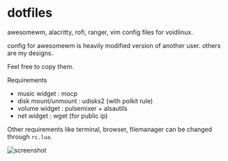 # dotfiles
awesomewm, alacritty, rofi, ranger, vim config files for voidlinux.

config for awesomewm is heavily modified version of another user.
others are my designs.

Feel free to copy them.

Requirements
- music widget       : mocp
- disk mount/unmount : udisks2 (with polkit rule)
- volume widget      : pulsemixer + alsautils
- net widget         : wget (for public ip)

Other requirements like terminal, browser, filemanager can be changed through `rc.lua`.

![screenshot](https://user-images.githubusercontent.com/76511536/136191712-64489313-85c2-4cbf-9883-e5f43f6a1d5c.png)
